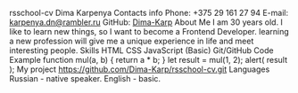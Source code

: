 rsschool-cv
Dima Karpenya
Contacts info
Phone: +375 29 161 27 94
E-mail: karpenya.dn@rambler.ru
GitHub: [Dima-Karp](https://github.com/Dima-Karp)
About Me
I am 30 years old. I like to learn new things, so I want to become a Frontend Developer. learning a new profession will give me a unique experience in life and meet interesting people.
Skills
HTML
CSS
JavaScript (Basic)
Git/GitHub
Code Example
function mul(a, b) {
  return a * b;
}
let result = mul(1, 2);
alert( result );
My project
https://github.com/Dima-Karp/rsschool-cv.git
Languages
Russian - native speaker.
English - basic.

